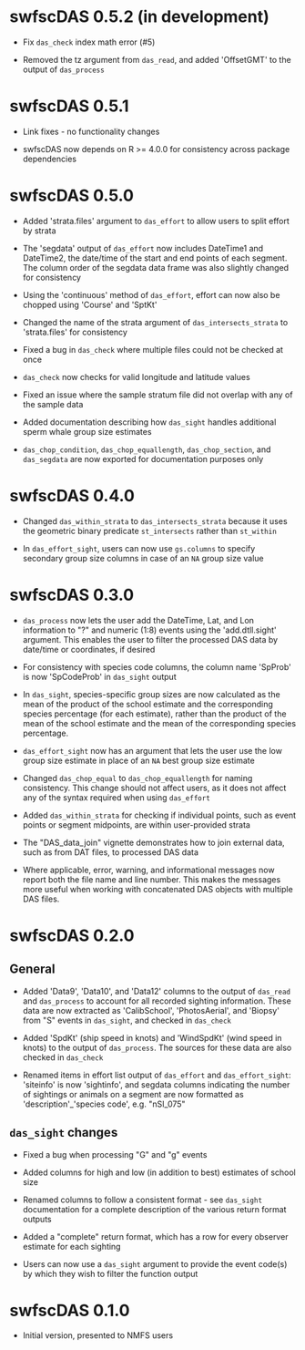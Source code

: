 # swfscDAS 0.5.2 (in development)

* Fix `das_check` index math error (#5)

* Removed the tz argument from `das_read`, and added 'OffsetGMT' to the output of `das_process`


# swfscDAS 0.5.1

* Link fixes - no functionality changes

* swfscDAS now depends on R >= 4.0.0 for consistency across package dependencies


# swfscDAS 0.5.0 

* Added 'strata.files' argument to `das_effort` to allow users to split effort by strata

* The 'segdata' output of `das_effort` now includes DateTime1 and DateTime2, the date/time of the start and end points of each segment. The column order of the segdata data frame was also slightly changed for consistency

* Using the 'continuous' method of `das_effort`, effort can now also be chopped using 'Course' and 'SptKt'

* Changed the name of the strata argument of `das_intersects_strata` to 'strata.files' for consistency

* Fixed a bug in `das_check` where multiple files could not be checked at once

* `das_check` now checks for valid longitude and latitude values

* Fixed an issue where the sample stratum file did not overlap with any of the sample data

* Added documentation describing how `das_sight` handles additional sperm whale group size estimates

* `das_chop_condition`, `das_chop_equallength`, `das_chop_section`, and `das_segdata` are now exported for documentation purposes only


# swfscDAS 0.4.0

* Changed `das_within_strata` to `das_intersects_strata` because it uses the geometric binary predicate `st_intersects` rather than `st_within`

* In `das_effort_sight`, users can now use `gs.columns` to specify secondary group size columns in case of an `NA` group size value


# swfscDAS 0.3.0

* `das_process` now lets the user add the DateTime, Lat, and Lon information to "?" and numeric (1:8) events using the 'add.dtll.sight' argument. This enables the user to filter the processed DAS data by date/time or coordinates, if desired

* For consistency with species code columns, the column name 'SpProb' is now 'SpCodeProb' in `das_sight` output

* In `das_sight`, species-specific group sizes are now calculated as the mean of the product of the school estimate and the corresponding species percentage (for each estimate), rather than the product of the mean of the school estimate and the mean of the corresponding species percentage.

* `das_effort_sight` now has an argument that lets the user use the low group size estimate in place of an `NA` best group size estimate 

* Changed `das_chop_equal` to `das_chop_equallength` for naming consistency. This change should not affect users, as it does not affect any of the syntax required when using `das_effort`

* Added `das_within_strata` for checking if individual points, such as event points or segment midpoints, are within user-provided strata

* The "DAS_data_join" vignette demonstrates how to join external data, such as from DAT files, to processed DAS data

* Where applicable, error, warning, and informational messages now report both the file name and line number. This makes the messages more useful when working with concatenated DAS objects with multiple DAS files.


# swfscDAS 0.2.0

## General 

* Added 'Data9', 'Data10', and 'Data12' columns to the output of `das_read` and `das_process` to account for all recorded sighting information. These data are now extracted as 'CalibSchool', 'PhotosAerial', and 'Biopsy' from "S" events in `das_sight`, and checked in `das_check`

* Added 'SpdKt' (ship speed in knots) and 'WindSpdKt' (wind speed in knots) to the output of `das_process`. The sources for these data are also checked in `das_check`

* Renamed items in effort list output of `das_effort` and `das_effort_sight`: 'siteinfo' is now 'sightinfo', and segdata columns indicating the number of sightings or animals on a segment are now formatted as 'description'_'species code', e.g. "nSI_075"

## `das_sight` changes

* Fixed a bug when processing "G" and "g" events

* Added columns for high and low (in addition to best) estimates of school size

* Renamed columns to follow a consistent format - see `das_sight` documentation for a complete description of the various return format outputs

* Added a "complete" return format, which has a row for every observer estimate for each sighting

* Users can now use a `das_sight` argument to provide the event code(s) by which they wish to filter the function output


# swfscDAS 0.1.0

* Initial version, presented to NMFS users
